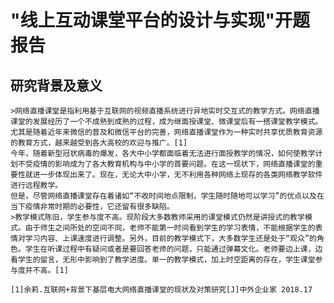 # "线上互动课堂平台的设计与实现"开题报告
## 研究背景及意义
	>网络直播课堂是指利用基于互联网的视频直播系统进行异地实时交互式的教学方式。网络直播课堂的发展经历了一个不成熟到成熟的过程，成为继面授课堂、微课堂后有一搭课堂教学模式。尤其是随着近年来微信的普及和微信平台的完善，网络直播课堂作为一种实时共享优质教育资源的教育方式，越来越受到各大高校的欢迎与推广。[1]
	今年，随着新型冠状病毒的爆发，各大中小学都面临着无法进行面授教学的情况，如何使教学计划不受疫情的影响成为了各大教育机构与中小学的首要问题。在这一现状下，网络直播课堂的重要性就进一步体现出来了。现在，无论大中小学，无不利用各种网络上现存的各类网络教学软件进行远程教学。
	但是，尽管网络直播课堂存在着诸如“不收时间地点限制，学生随时随地可以学习”的优点以及在当下疫情非常时期的必要性，它还留有很多缺陷。
	>教学模式陈旧，学生参与度不高。现阶段大多数教师采用的课堂模式仍然是讲授式的教学模式。由于师生之间所处的空间不同，老师不能第一时间看到学生的学习表情，不能根据学生的表情对学习内容、上课速度进行调整。另外，目前的教学模式下，大多数学生还是处于“观众”的角色。学生在听课过程中有疑问或者是要回答老师的问题，只能通过弹幕文化。老师要边上课，边看学生的留言，无形中影响到了教学进度。单一的教学模式，加上时空距离的存在，学生课堂参与度并不高。[1]
	
	[1]余莉.互联网+背景下基层电大网络直播课堂的现状及对策研究[J]中外企业家 2018.17